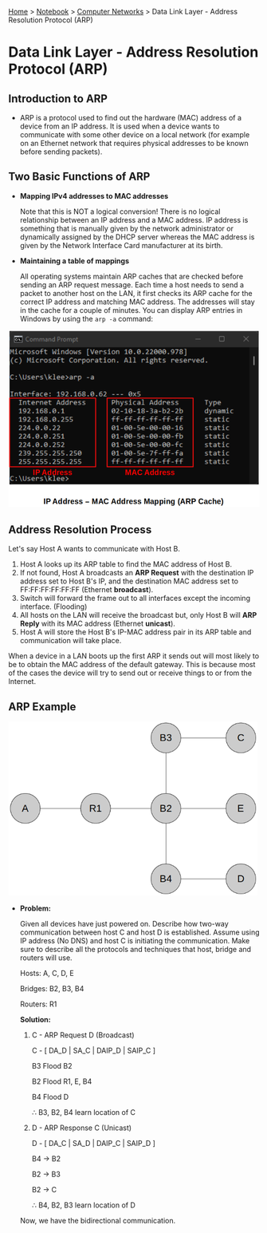 <a href="../../">Home</a> > <a href="../notebook">Notebook</a> > <a href="./">Computer Networks</a> > Data Link Layer - Address Resolution Protocol (ARP)

# Data Link Layer - Address Resolution Protocol (ARP)



## Introduction to ARP

* ARP is a protocol used to find out the hardware (MAC) address of a  device from an IP address. It is used when a device wants to communicate with some other device on a local network (for example on an Ethernet  network that requires physical addresses to be known before sending  packets). 

  

## Two Basic Functions of ARP

* **Mapping IPv4 addresses to MAC addresses**

  Note that this is NOT a logical conversion! There is no logical relationship between an IP address and a MAC address. IP address is something that is manually given by the network administrator or dynamically assigned by the DHCP server whereas the MAC address is given by the Network Interface Card manufacturer at its birth.

* **Maintaining a table of mappings**

  All operating systems maintain ARP caches that are checked before  sending an ARP request message. Each time a host needs to send a packet  to another host on the LAN, it first checks its ARP cache for the  correct IP address and matching MAC address. The addresses will stay in  the cache for a couple of minutes. You can display ARP entries in  Windows by using the `arp -a` command:



<img src="./img/ip-address-mac-address-mapping.png" alt="ip-address-mac-address-mapping" width="540">





## Address Resolution Process    

Let's say Host A wants to communicate with Host B.

1. Host A looks up its ARP table to find the MAC address of Host B.
2. If not found, Host A broadcasts an **ARP Request** with the destination IP address set to Host B's IP, and the destination MAC address set to FF:FF:FF:FF:FF:FF (Ethernet **broadcast**).
3. Switch will forward the frame out to all interfaces except the incoming interface. (Flooding)
4. All hosts on the LAN will receive the broadcast but, only Host B will **ARP Reply** with its MAC address (Ethernet **unicast**).
5. Host A will store the Host B's IP-MAC address pair in its ARP table and communication will take place.

When a device in a LAN boots up the first ARP it sends out will most likely to be to obtain the MAC address of the default gateway. This is because most of the cases the device will try to send out or receive things to or from the Internet.



## ARP Example



<img src="./img/arp-example.png" alt="arp-example" width="500">



* **Problem:**

  Given all devices have just powered on. Describe how two-way communication between host C and host D is established. Assume using IP address (No DNS) and host C is initiating the communication. Make sure to describe all the protocols and techniques that host, bridge and routers will use.

  Hosts: A, C, D, E

  Bridges: B2, B3, B4

  Routers: R1

  

  **Solution:**

  1. C - ARP Request D (Broadcast)

     C - [ DA_D | SA_C | DAIP_D | SAIP_C ]

     B3 Flood B2

     B2 Flood R1, E, B4

     B4 Flood D

     $\therefore$ B3, B2, B4 learn location of C

  2. D - ARP Response C (Unicast)

     D - [ DA_C | SA_D | DAIP_C | SAIP_D ]

     B4 $\to$ B2

     B2 $\to$ B3

     B2 $\to$ C

     $\therefore$ B4, B2, B3 learn location of D

  Now, we have the bidirectional communication.
